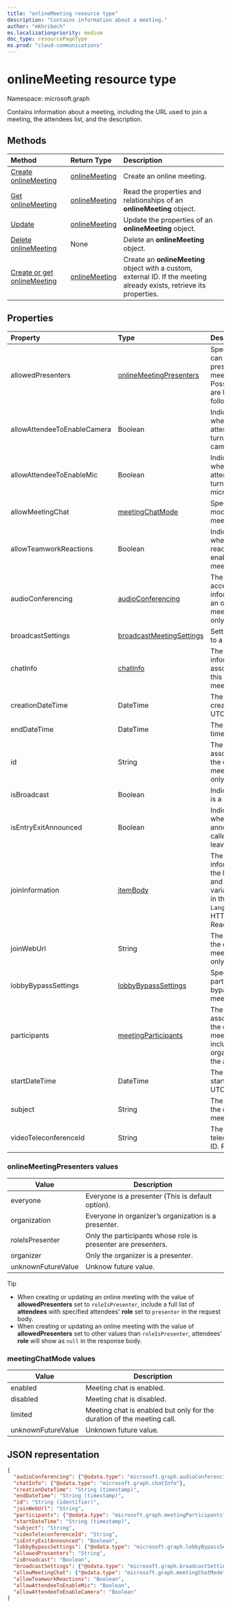 ```yaml
---
title: "onlineMeeting resource type"
description: "Contains information about a meeting."
author: "mkhribech"
ms.localizationpriority: medium
doc_type: resourcePageType
ms.prod: "cloud-communications"
---
```


# onlineMeeting resource type

Namespace: microsoft.graph

Contains information about a meeting, including the URL used to join a meeting, the attendees list, and the description.

## Methods

| Method                                                             | Return Type                       | Description                                                                                                  |
| :----------------------------------------------------------------- | :-------------------------------- | :----------------------------------------------------------------------------------------------------------- |
| [Create onlineMeeting](../api/application-post-onlineMeetings.md)  | [onlineMeeting](onlinemeeting.md) | Create an online meeting.                                                                                    |
| [Get onlineMeeting](../api/onlinemeeting-get.md)                   | [onlineMeeting](onlinemeeting.md) | Read the properties and relationships of an **onlineMeeting** object.                                        |
| [Update](../api/onlinemeeting-update.md)                           | [onlineMeeting](onlinemeeting.md) | Update the properties of an **onlineMeeting** object. |
| [Delete onlineMeeting](../api/onlinemeeting-delete.md)             | None                              | Delete an **onlineMeeting** object.                                                                                    |
| [Create or get onlineMeeting](../api/onlinemeeting-createorget.md) | [onlineMeeting](onlinemeeting.md) | Create an **onlineMeeting** object with a custom, external ID. If the meeting already exists, retrieve its properties. |

## Properties

| Property              | Type                                          | Description                                                                                                                |
| :-------------------- | :-------------------------------------------- | :------------------------------------------------------------------------------------------------------------------------- |
| allowedPresenters     | [onlineMeetingPresenters](#onlinemeetingpresenters-values)                       | Specifies who can be a presenter in a meeting. Possible values are listed in the following table.                          |
| allowAttendeeToEnableCamera     | Boolean                       | Indicates whether attendees can turn on their camera.                          |
| allowAttendeeToEnableMic     | Boolean                       | Indicates whether attendees can turn on their microphone.                          |
| allowMeetingChat      | [meetingChatMode](#meetingchatmode-values) | Specifies the mode of meeting chat. |
| allowTeamworkReactions | Boolean | Indicates whether Teams reactions are enabled for the meeting. |
| audioConferencing     | [audioConferencing](audioconferencing.md)     | The phone access (dial-in) information for an online meeting. Read-only.                                                   |
| broadcastSettings              | [broadcastMeetingSettings](broadcastMeetingSettings.md)                      | Settings related to a live event.                                                                  |
| chatInfo              | [chatInfo](chatinfo.md)                       | The chat information associated with this online meeting.                                                                  |
| creationDateTime      | DateTime                                      | The meeting creation time in UTC. Read-only.                                                                               |
| endDateTime           | DateTime                                      | The meeting end time in UTC.                                                                                               |
| id                    | String                                        | The default ID associated with the online meeting. Read-only.                                                              |
| isBroadcast  | Boolean                                       | Indicates if this is a live event.                  |
| isEntryExitAnnounced  | Boolean                                       | Indicates whether to announce when callers join or leave.                                                                     |
| joinInformation       | [itemBody](itembody.md)                       | The join information in the language and locale variant specified in the `Accept-Language` request HTTP header. Read-only. |
| joinWebUrl            | String                                        | The join URL of the online meeting. Read-only.                                                                             |
| lobbyBypassSettings   | [lobbyBypassSettings](lobbyBypassSettings.md) | Specifies which participants can bypass the meeting   lobby.                                                               |
| participants          | [meetingParticipants](meetingparticipants.md) | The participants associated with the online meeting.  This includes the organizer and the attendees.                       |
| startDateTime         | DateTime                                      | The meeting start time in UTC.                                                                                             |
| subject               | String                                        | The subject of the online meeting.                                                                                         |
| videoTeleconferenceId | String                                        | The video teleconferencing ID. Read-only.                                                                                  |

### onlineMeetingPresenters values

| Value              | Description                                                   |
| ------------------ | ------------------------------------------------------------- |
| everyone           | Everyone is a presenter (This is default option).             |
| organization       | Everyone in organizer’s organization is a presenter.          |
| roleIsPresenter    | Only the participants whose role is presenter are presenters. |
| organizer          | Only the organizer  is a presenter.                           |
| unknownFutureValue | Unknow future value.                                          |

> [!TIP]
>
>- When creating or updating an online meeting with the value of **allowedPresenters** set to `roleIsPresenter`, include a full list of **attendees** with specified attendees' **role** set to `presenter` in the request body.
>- When creating or updating an online meeting with the value of **allowedPresenters** set to other values than `roleIsPresenter`, attendees' **role** will show as `null` in the response body.

### meetingChatMode values

| Value              | Description                                                            |
| ------------------ | ---------------------------------------------------------------------- |
| enabled            | Meeting chat is enabled.                                               |
| disabled           | Meeting chat is disabled.                                              |
| limited            | Meeting chat is enabled but only for the duration of the meeting call. |
| unknownFutureValue | Unknown future value.                                                  |

## JSON representation

<!-- {
  "blockType": "resource",
  "optionalProperties": [

  ],
  "@odata.type": "microsoft.graph.onlineMeeting"
}-->
```json
{
  "audioConferencing": {"@odata.type": "microsoft.graph.audioConferencing"},
  "chatInfo": {"@odata.type": "microsoft.graph.chatInfo"},
  "creationDateTime": "String (timestamp)",
  "endDateTime": "String (timestamp)",
  "id": "String (identifier)",
  "joinWebUrl": "String",
  "participants": {"@odata.type": "microsoft.graph.meetingParticipants"},
  "startDateTime": "String (timestamp)",
  "subject": "String",
  "videoTeleconferenceId": "String",
  "isEntryExitAnnounced": "Boolean",
  "lobbyBypassSettings": {"@odata.type": "microsoft.graph.lobbyBypassSettings"},
  "allowedPresenters": "String",
  "isBroadcast": "Boolean",
  "broadcastSettings": {"@odata.type": "microsoft.graph.broadcastSettings"},
  "allowMeetingChat": {"@odata.type": "microsoft.graph.meetingChatMode"},
  "allowTeamworkReactions": "Boolean",
  "allowAttendeeToEnableMic": "Boolean",
  "allowAttendeeToEnableCamera": "Boolean"
}
```

<!-- uuid: 8fcb5dbc-d5aa-4681-8e31-b001d5168d79
2015-10-25 14:57:30 UTC -->
<!-- {
  "type": "#page.annotation",
  "description": "onlineMeeting resource",
  "keywords": "",
  "section": "documentation",
  "tocPath": ""
}-->

